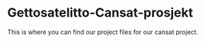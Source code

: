 # Gettosatelitto-Cansat-prosjekt
This is where you can find our project files for our cansat project. 
